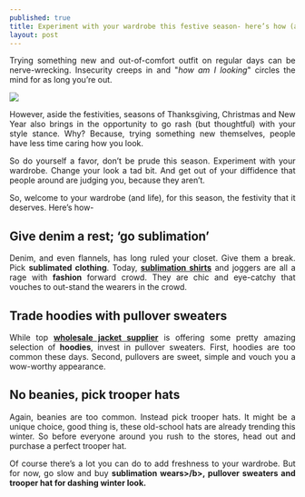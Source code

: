```yaml
---
published: true
title: Experiment with your wardrobe this festive season- here’s how (and why)
layout: post
---
```

<p style="text-align: justify;">Trying something new and out-of-comfort outfit on regular days can be nerve-wrecking. Insecurity creeps in and "<i>how am I looking</i>" circles the mind for as long you’re out.</p>

<p><img src="http://www.oasissublimation.com/wp-content/uploads/2016/11/sublimated-jacket-768x384.jpg"></p>

<p style="text-align: justify;">However, aside the festivities, seasons of Thanksgiving, Christmas and New Year also brings in the opportunity to go rash (but thoughtful) with your style stance. Why? Because, trying something new themselves, people have less time caring how you look.</p>

<p style="text-align: justify;">So do yourself a favor, don’t be prude this season. Experiment with your wardrobe. Change your look a tad bit. And get out of your diffidence that people around are judging you, because they aren’t.</p>

<p style="text-align: justify;">So, welcome to your wardrobe (and life), for this season, the festivity that it deserves. Here’s how-</p>

<h2>Give denim a rest; ‘go sublimation’</h2>

<p style="text-align: justify;">Denim, and even flannels, has long ruled your closet. Give them a break. Pick <b>sublimated clothing</b>. Today, <a href="http://www.oasissublimation.com/wholesale/sublimation-shirts/" target="_blank"><b>sublimation shirts</b></a> and joggers are all a rage with <b>fashion</b> forward crowd. They are chic and eye-catchy that vouches to out-stand the wearers in the crowd.</p>

<h2>Trade hoodies with pullover sweaters</h2>

<p style="text-align: justify;">While top <a href="http://www.oasissublimation.com/wholesale/sublimated-jackets/" target="_blank"><b>wholesale jacket supplier</b></a> is offering some pretty amazing selection of <b>hoodies</b>, invest in pullover sweaters. First, hoodies are too common these days. Second, pullovers are sweet, simple and vouch you a wow-worthy appearance.</p>

<h2>No beanies, pick trooper hats</h2>

<p style="text-align: justify;">Again, beanies are too common. Instead pick trooper hats. It might be a unique choice, good thing is, these old-school hats are already trending this winter. So before everyone around you rush to the stores, head out and purchase a perfect trooper hat.</p>

<p style="text-align: justify;">Of course there’s a lot you can do to add freshness to your wardrobe. But for now, go slow and buy <b>sublimation wears>/b>, pullover sweaters and trooper hat for dashing winter look.</p>
